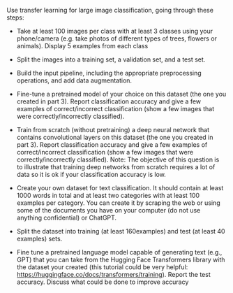 Use transfer learning for large image classification, going through these steps:

- Take at least 100 images per class with at least 3 classes using your phone/camera (e.g. take photos of different types of trees, flowers or animals). Display 5 examples from each class

- Split the images into a training set, a validation set, and a test set.

- Build the input pipeline, including the appropriate preprocessing operations, and add data augmentation.
- Fine-tune a pretrained model of your choice on this dataset (the one you created in part 3). Report classification accuracy and give a few examples of correct/incorrect classification (show a few images that were correctly/incorrectly classified). 
- Train from scratch (without pretraining) a deep neural network that contains convolutional layers on this dataset (the one you created in part 3). Report classification accuracy and give a few examples of correct/incorrect classification (show a few images that were correctly/incorrectly classified). Note: The objective of this question is to illustrate that training deep networks from scratch requires a lot of data so it is ok if your classification accuracy is low.

- Create your own dataset for text classification. It should contain at least 1000 words in total and at least two categories with at least 100 examples per category. You can create it by scraping the web or using some of the documents you have on your computer (do not use anything confidential) or ChatGPT. 
- Split the dataset into training (at least 160examples) and test (at least 40 examples) sets.
  
- Fine tune a pretrained language model capable of generating text (e.g., GPT) that you can take from the Hugging Face Transformers library with the dataset your created (this tutorial could be very helpful: https://huggingface.co/docs/transformers/training). Report the test accuracy. Discuss what could be done to improve accuracy
